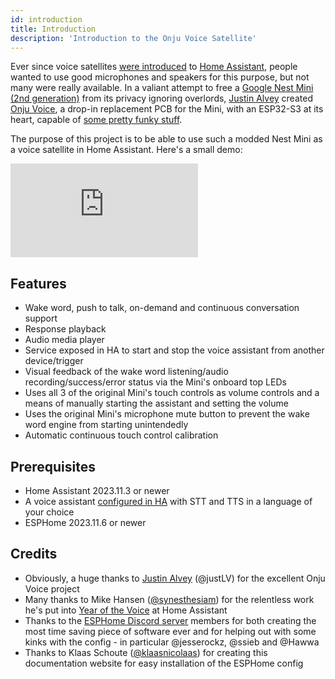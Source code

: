 ```yaml
---
id: introduction
title: Introduction
description: 'Introduction to the Onju Voice Satellite'
---
```


Ever since voice satellites [were introduced][voice-satellite] to [Home Assistant](https://www.home-assistant.io/), people wanted to use good microphones and speakers for this purpose, but not many were really available. In a valiant attempt to free a [Google Nest Mini (2nd generation)][nest-mini] from its privacy ignoring overlords, [Justin Alvey](https://github.com/justLV) created [Onju Voice](https://github.com/justLV/onju-voice), a drop-in replacement PCB for the Mini, with an ESP32-S3 at its heart, capable of [some pretty funky stuff](https://twitter.com/justLV/status/1681377298308820992).

The purpose of this project is to be able to use such a modded Nest Mini as a voice satellite in Home Assistant. Here's a small demo:

<iframe class="youtube-video" src="https://www.youtube.com/embed/fuX6IYa79gA?si=DAuEWS87kSnQtX6U" title="YouTube video player" frameborder="0" allow="accelerometer; autoplay; clipboard-write; encrypted-media; gyroscope; picture-in-picture; web-share" allowfullscreen></iframe>

## Features

- Wake word, push to talk, on-demand and continuous conversation support
- Response playback
- Audio media player
- Service exposed in HA to start and stop the voice assistant from another device/trigger
- Visual feedback of the wake word listening/audio recording/success/error status via the Mini's onboard top LEDs
- Uses all 3 of the original Mini's touch controls as volume controls and a means of manually starting the assistant and setting the volume
- Uses the original Mini's microphone mute button to prevent the wake word engine from starting unintendedly
- Automatic continuous touch control calibration

## Prerequisites

- Home Assistant 2023.11.3 or newer
- A voice assistant [configured in HA](https://my.home-assistant.io/redirect/voice_assistants/) with STT and TTS in a language of your choice
- ESPHome 2023.11.6 or newer

## Credits

- Obviously, a huge thanks to [Justin Alvey](https://twitter.com/justLV) (@justLV) for the excellent Onju Voice project
- Many thanks to Mike Hansen ([@synesthesiam](https://github.com/synesthesiam)) for the relentless work he's put into [Year of the Voice](https://www.home-assistant.io/voice_control/) at Home Assistant
- Thanks to the [ESPHome Discord server](https://discord.gg/KhAMKrd) members for both creating the most time saving piece of software ever and for helping out with some kinks with the config - in particular @jesserockz, @ssieb and @Hawwa
- Thanks to Klaas Schoute ([@klaasnicolaas](https://github.com/klaasnicolaas)) for creating this documentation website for easy installation of the ESPHome config

[nest-mini]: https://store.google.com/product/google_nest_mini
[voice-satellite]: https://www.home-assistant.io/blog/2023/04/27/year-of-the-voice-chapter-2/#composing-voice-assistants
